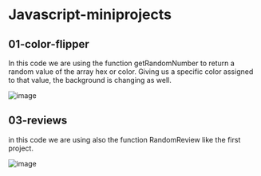 # Javascript-miniprojects

## 01-color-flipper

In this code we are using the function getRandomNumber to return a random value of the array hex or color.
Giving us a specific color assigned to that value, the background is changing as well.

![image](https://user-images.githubusercontent.com/57111980/211841121-ad995fa1-7b3a-4960-bdae-26b6cd570030.png)

## 03-reviews

in this code we are using also the function RandomReview like the first project.

![image](https://user-images.githubusercontent.com/57111980/212042232-bfc3190d-d418-42a7-9a1a-4862f986a88b.png)
